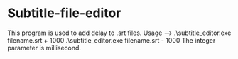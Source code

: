 # Subtitle-file-editor
This program is used to add delay to .srt files.
Usage --> .\subtitle_editor.exe filename.srt + 1000
          .\subtitle_editor.exe filename.srt - 1000
The integer parameter is millisecond. 
